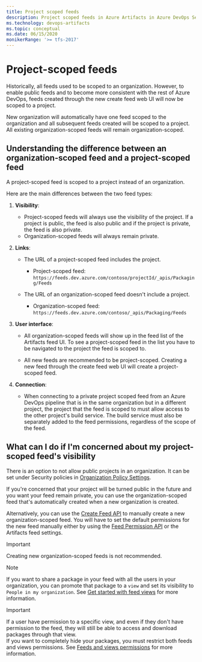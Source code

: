 ```yaml
---
title: Project scoped feeds
description: Project scoped feeds in Azure Artifacts in Azure DevOps Services or Team Foundation Server. This article explains the difference between organization scoped and project scoped feeds. It also explains the concept of feed visibility. 
ms.technology: devops-artifacts
ms.topic: conceptual
ms.date: 06/15/2020
monikerRange: '>= tfs-2017'
---
```


# Project-scoped feeds

Historically, all feeds used to be scoped to an organization. However, to enable public feeds and to become more consistent with the rest of Azure DevOps, feeds created through the new create feed web UI will now be scoped to a project. 

New organization will automatically have one feed scoped to the organization and all subsequent feeds created will be scoped to a project. All existing organization-scoped feeds will remain organization-scoped.

## Understanding the difference between an organization-scoped feed and a project-scoped feed

A project-scoped feed is scoped to a project instead of an organization. 

Here are the main differences between the two feed types:

1. **Visibility**:

    * Project-scoped feeds will always use the visibility of the project. If a project is public, the feed is also public and if the project is private, the feed is also private. 
    * Organization-scoped feeds will always remain private.

1. **Links**:

    * The URL of a project-scoped feed includes the project.
        * Project-scoped feed: `https://feeds.dev.azure.com/contoso/projectId/_apis/Packaging/Feeds`

    * The URL of an organization-scoped feed doesn't include a project.
        * Organization-scoped feed: `https://feeds.dev.azure.com/contoso/_apis/Packaging/Feeds`

1. **User interface**:
    * All organization-scoped feeds will show up in the feed list of the Artifacts feed UI. To see a project-scoped feed in the list you have to be navigated to the project the feed is scoped to.

    * All new feeds are recommended to be project-scoped. Creating a new feed through the create feed web UI will create a project-scoped feed.

1. **Connection**:
    * When connecting to a private project scoped feed from an Azure DevOps pipeline that is in the same organization but in a different project, the project that the feed is scoped to must allow access to the other project's build service. The build service must also be separately added to the feed permissions, regardless of the scope of the feed.

## What can I do if I'm concerned about my project-scoped feed's visibility

There is an option to not allow public projects in an organization. It can be set under Security policies in [Organization Policy Settings](../../organizations/accounts/change-application-access-policies.md).

If you're concerned that your project will be turned public in the future and you want your feed remain private, you can use the organization-scoped feed that's automatically created when a new organization is created.

Alternatively, you can use the [Create Feed API](https://docs.microsoft.com/rest/api/azure/devops/artifacts/feed%20%20management/create%20feed?view=azure-devops-rest-5.1) to manually create a new organization-scoped feed. You will have to set the default permissions for the new feed manually either by using the [Feed Permission API](https://docs.microsoft.com/rest/api/azure/devops/artifacts/feed%20%20management/set%20feed%20permissions?view=azure-devops-rest-5.1) or the Artifacts feed settings.

> [!IMPORTANT]
> Creating new organization-scoped feeds is not recommended.

> [!NOTE]
> If you want to share a package in your feed with all the users in your organization, you can promote that package to a `view` and set its visibility to `People in my organization`. See [Get started with feed views](./views.md#get-started-with-feed-views) for more information.

> [!IMPORTANT]
> If a user have permission to a specific view, and even if they don't have permission to the feed, they will still be able to access and download packages through that view.  
> If you want to completely hide your packages, you must restrict both feeds and views permissions. See [Feeds and views permissions](feed-permissions.md) for more information.

